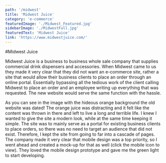 ```yaml
---
path: '/midwest'
title: 'Midwest Juice'
category: 'e-commerce'
featuredImage: './Midwest_Featured.jpg'
sidebarImage: './MidwestFull.jpg'
featuredText: 'Midwest Juice'
link: 'https://www.midwestjuice.com/'
---
```


#Midwest Juice

Midwest Juice is a business to business whole sale company that supplies commercial drink dispensers and accessories. When Midwest came to us they made it very clear that they did not want an e-commerce site, rather a site that would allow their business clients to place an order through an online portal. Essentially bypassing all the tedious work of the client calling Midwest to place an order and an employee writing up everything that was requested. The new website would serve the same function with the hassle.

As you can see in the image with the hideous orange background the old website was dated! The orange juice was distracting and it felt like the content was thrown in there and left to live a long and terrible life. I knew I wanted to give the site a modern look, while at the same time keeping it simple. The site was to mainly serve as a portal for existing business clients to place orders, so there was no need to target an audience that did not exist. Therefore, I kept the site from going to far into a cascade of pages. The company made it very clear that mobile design was a top priority, so I went ahead and created a mock-up for that as well (click the mobile icon to view). They loved the mobile design prototype and gave me the green light to start developing.
